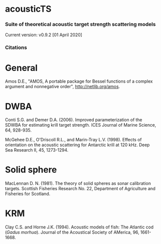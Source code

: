 # acousticTS
### Suite of theoretical acoustic target strength scattering models
Current version: v0.9.2 [01 April 2020]

### Citations

# General 
Amos D.E., "AMOS, A portable package for Bessel functions of a complex argument and nonnegative order", http://netlib.org/amos. 

# DWBA 
Conti S.G. and Demer D.A. (2006). Improved parameterization of the SDWBA for estimating krill target strength. ICES Journal of Marine Science, 64, 928-935. 

McGehee D.E., O'Driscoll R.L., and Marin-Tray L.V. (1998). Effects of orientation on the acoustic scattering for Antarctic krill at 120 kHz. Deep Sea Research II, 45, 1273-1294. 

# Solid sphere
MacLennan D. N. (1981). The theory of solid spheres as sonar calibration targets. Scottish Fisheries Research No. 22, Department of Agriculture and Fisheries for Scotland. 

# KRM 

Clay C.S. and Horne J.K. (1994). Acoustic models of fish: The Atlantic cod (*Gadus morhua*). Journal of the Acoustical Society of AMerica, 96, 1661-1668. 
